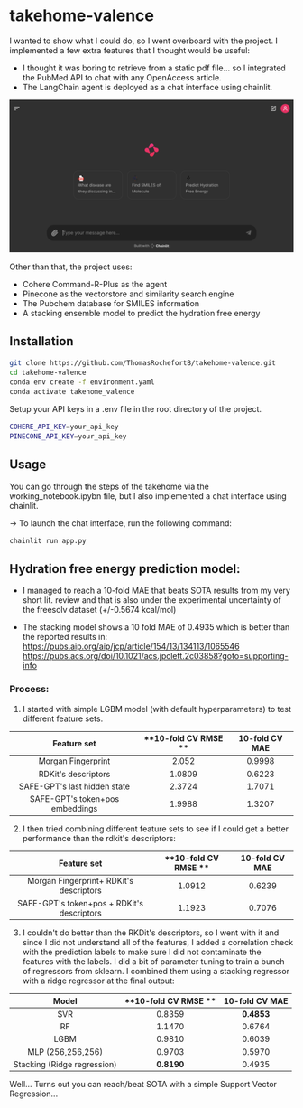 # takehome-valence
I wanted to show what I could do, so I went overboard with the project. I implemented a few extra features that I thought would be useful:
- I thought it was boring to retrieve from a static pdf file... so I integrated the PubMed API to chat with any OpenAccess article.
- The LangChain agent is deployed as a chat interface using chainlit.




![User Interface](public/interface.png)


Other than that, the project uses:
- Cohere Command-R-Plus as the agent
- Pinecone as the vectorstore and similarity search engine
- The Pubchem database for SMILES information
- A stacking ensemble model to predict the hydration free energy


## Installation
```bash
git clone https://github.com/ThomasRochefortB/takehome-valence.git
cd takehome-valence
conda env create -f environment.yaml
conda activate takehome_valence
```

Setup your API keys in a .env file in the root directory of the project. 
```bash
COHERE_API_KEY=your_api_key
PINECONE_API_KEY=your_api_key
```

## Usage
You can go through the steps of the takehome via the working_notebook.ipybn file, but I also implemented a chat interface using chainlit.

-> To launch the chat interface, run the following command:
```bash
chainlit run app.py
```


## Hydration free energy prediction model:
* I managed to reach a 10-fold MAE that beats SOTA results from my very short lit. review and that is also under the experimental uncertainty of the freesolv dataset (+/-0.5674 kcal/mol)

* The stacking model shows a 10 fold MAE of 0.4935 which is better than the reported results in:
https://pubs.aip.org/aip/jcp/article/154/13/134113/1065546
https://pubs.acs.org/doi/10.1021/acs.jpclett.2c03858?goto=supporting-info


### Process:
1. I started with simple LGBM model (with default hyperparameters) to test different feature sets. 
<center>

|           Feature set           | **10-fold CV RMSE ** | **10-fold CV MAE** |
|:-------------------------------:|:--------------------:|:------------------:|
|        Morgan Fingerprint       |         2.052        |       0.9998       |
|       RDKit's descriptors       |        1.0809        |       0.6223       |
|   SAFE-GPT's last hidden state  |        2.3724        |       1.7071       |
| SAFE-GPT's token+pos embeddings |        1.9988        |       1.3207       |
</center>


2. I then tried combining different feature sets to see if I could get a better performance than the rdkit's descriptors:
<center>

|               **Feature set**              | **10-fold CV RMSE ** | **10-fold CV MAE** |
|:------------------------------------------:|:--------------------:|:------------------:|
|  Morgan Fingerprint+  RDKit's descriptors  |        1.0912        |       0.6239       |
| SAFE-GPT's token+pos + RDKit's descriptors |        1.1923        |       0.7076       |
</center>


3. I couldn't do better than the RKDit's descriptors, so I went with it and since I did not understand all of the features, I added a correlation check with the prediction labels to make sure I did not contaminate the features with the labels. I did a bit of parameter tuning to train a bunch of regressors from sklearn. I combined them using a stacking regressor with a ridge regressor at the final output:
<center>

|          **Model**          | **10-fold CV RMSE ** | **10-fold CV MAE** |
|:---------------------------:|:--------------------:|:------------------:|
|             SVR             |        0.8359        |     **0.4853**     |
|              RF             |        1.1470        |       0.6764       |
|             LGBM            |        0.9810        |       0.6039       |
|      MLP (256,256,256)      |        0.9703        |       0.5970       |
| Stacking (Ridge regression) |      **0.8190**      |       0.4935       |
</center>

Well... Turns out you can reach/beat SOTA with a simple Support Vector Regression...

